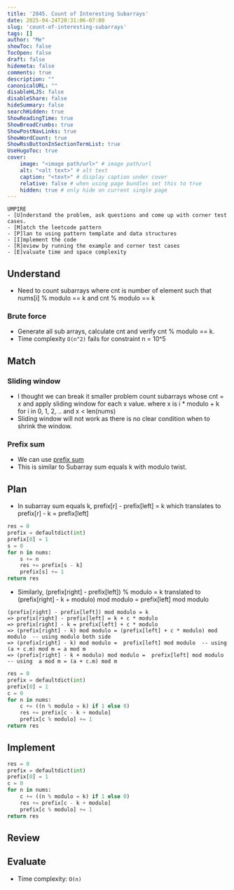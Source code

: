 ```yaml
---
title: '2845. Count of Interesting Subarrays'
date: 2025-04-24T20:31:06-07:00
slug: 'count-of-interesting-subarrays'
tags: []
author: "Me"
showToc: false
TocOpen: false
draft: false
hidemeta: false
comments: true
description: ""
canonicalURL: ""
disableHLJS: false
disableShare: false
hideSummary: false
searchHidden: true
ShowReadingTime: true
ShowBreadCrumbs: true
ShowPostNavLinks: true
ShowWordCount: true
ShowRssButtonInSectionTermList: true
UseHugoToc: true
cover:
    image: "<image path/url>" # image path/url
    alt: "<alt text>" # alt text
    caption: "<text>" # display caption under cover
    relative: false # when using page bundles set this to true
    hidden: true # only hide on current single page
---
```


```
UMPIRE
- [U]nderstand the problem, ask questions and come up with corner test cases.
- [M]atch the leetcode pattern
- [P]lan to using pattern template and data structures
- [I]mplement the code
- [R]eview by running the example and corner test cases
- [E]valuate time and space complexity
```

## Understand

- Need to count subarrays where cnt is number of element such that nums[i] % modulo == k and cnt % modulo == k

### Brute force

- Generate all sub arrays, calculate cnt and  verify cnt % modulo == k.
- Time complexity `O(n^2)` fails for constraint n = 10^5

## Match

### Sliding window
- I thought we can break it smaller problem count subarrays whose cnt = x and apply sliding window for each x value. where x is i  * modulo + k for i in 0, 1, 2, .. and x < len(nums)
- Sliding window will not work as there is no clear condition when to shrink the window.

### Prefix sum

- We can use [prefix sum](/posts/leetcode/leetcode-patterns/prefix-sum)
- This is similar to Subarray sum equals k with modulo twist.



## Plan

- In subarray sum equals k, prefix[r] - prefix[left] = k which translates to prefix[r] - k = prefix[left]

```python
res = 0
prefix = defaultdict(int)
prefix[0] = 1
s = 0
for n in nums:
    s += n
    res += prefix[s - k]
    prefix[s] += 1
return res
```

- Similarly, (prefix[right] - prefix[left]) % modulo = k translated to (prefix[right] - k + modulo) mod modulo =  prefix[left] mod modulo
```
(prefix[right] - prefix[left]) mod modulo = k
=> prefix[right] - prefix[left] = k + c * modulo
=> prefix[right] - k = prefix[left] + c * modulo 
=> (prefix[right] - k) mod modulo = (prefix[left] + c * modulo) mod modulo  -- using modulo both side
=> (prefix[right] - k) mod modulo =  prefix[left] mod modulo  -- using (a + c.m) mod m = a mod m
=> (prefix[right] - k + modulo) mod modulo =  prefix[left] mod modulo -- using  a mod m = (a + c.m) mod m
```

```python
res = 0
prefix = defaultdict(int)
prefix[0] = 1
c = 0
for n in nums:
    c += ((n % modulo = k) if 1 else 0)
    res += prefix[c - k + modulo]
    prefix[c % modulo] += 1
return res
```

## Implement

```python
res = 0
prefix = defaultdict(int)
prefix[0] = 1
c = 0
for n in nums:
    c += ((n % modulo = k) if 1 else 0)
    res += prefix[c - k + modulo]
    prefix[c % modulo] += 1
return res
```

## Review

## Evaluate

- Time complexity: `O(n)`

